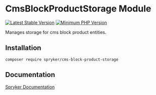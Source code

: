 # CmsBlockProductStorage Module
[![Latest Stable Version](https://poser.pugx.org/spryker/cms-block-product-storage/v/stable.svg)](https://packagist.org/packages/spryker/cms-block-product-storage)
[![Minimum PHP Version](https://img.shields.io/badge/php-%3E%3D%208.0-8892BF.svg)](https://php.net/)

Manages storage for cms block product entities.

## Installation

```
composer require spryker/cms-block-product-storage
```

## Documentation

[Spryker Documentation](https://docs.spryker.com)
